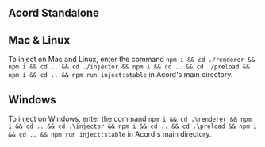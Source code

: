 ## Acord Standalone

## Mac & Linux

To inject on Mac and Linux, enter the command `npm i && cd ./renderer && npm i && cd .. && cd ./injector && npm i && cd .. && cd ./preload && npm i && cd .. && npm run inject:stable` in Acord's main directory.

## Windows

To inject on Windows, enter the command `npm i && cd .\renderer && npm i && cd .. && cd .\injector && npm i && cd .. && cd .\preload && npm i && cd .. && npm run inject:stable` in Acord's main directory. 
